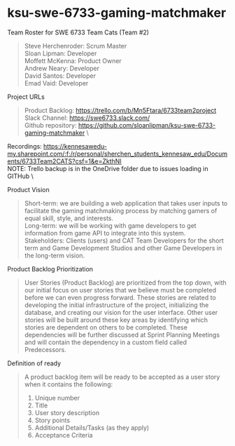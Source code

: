 # ksu-swe-6733-gaming-matchmaker

Team Roster for SWE 6733 Team Cats (Team #2)
> Steve Herchenroder: Scrum Master\
Sloan Lipman: Developer\
Moffett McKenna: Product Owner\
Andrew Neary: Developer\
David Santos: Developer\
Emad Vaid: Developer

Project URLs
>Product Backlog: https://trello.com/b/Mn5Ftara/6733team2project \
Slack Channel: https://swe6733.slack.com/ \
Github repository: https://github.com/sloanlipman/ksu-swe-6733-gaming-matchmaker \

Recordings: https://kennesawedu-my.sharepoint.com/:f:/r/personal/sherchen_students_kennesaw_edu/Documents/6733Team2CATS?csf=1&e=ZkthNI \
NOTE: Trello backup is in the OneDrive folder due to issues loading in GITHub \


Product Vision
>Short-term: we are building a web application that takes user inputs to facilitate the gaming matchmaking process by matching gamers of equal skill, style, and interests. \
>Long-term: we will be working with game developers to get information from game API to integrate into this system.  \
>Stakeholders: Clients (users) and CAT Team Developers for the short term and Game Development Studios and other Game Developers in the long-term vision.

Product Backlog Prioritization
>User Stories (Product Backlog) are prioritized from the top down, with our initial focus on user stories that we believe must be completed before we can even progress forward. These stories are related to developing the initial infrastructure of the project, initializing the database, and creating our vision for the user interface. Other user stories will be built around these key areas by identifying which stories are dependent on others to be completed. These dependencies will be further discussed at Sprint Planning Meetings and will contain the dependency in a custom field called Predecessors.

Definition of ready
>A product backlog item will be ready to be accepted as a user story when it contains the following:
>1. Unique number
>2. Title
>3. User story description
>4. Story points
>5. Additional Details/Tasks (as they apply)
>6. Acceptance Criteria
